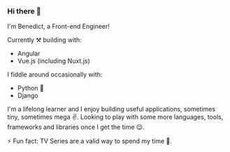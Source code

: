 ### Hi there 👋

I'm Benedict, a Front-end Engineer!

Currently ⚒ building with:
- Angular
- Vue.js (including Nuxt.js)

I fiddle around occasionally with:
- Python 🐍 
- Django

I'm a lifelong learner and I enjoy building useful applications, sometimes tiny, sometimes mega ✌️.
Looking to play with some more languages, tools, frameworks and libraries once I get the time 😌.

⚡ Fun fact: 
TV Series are a valid way to spend my time 🤌.
